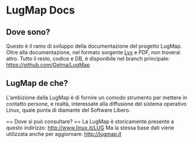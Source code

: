 LugMap Docs
===========

Dove sono?
----------

Questo è il ramo di sviluppo della documentazione del progetto
LugMap.
Oltre alla documentazione, nel formato sorgente [Lyx](http://www.lyx.org/)
e PDF, non troverai altro.
Tutto il resto, codice e DB, è disponibile nel branch principale:
https://github.com/Gelma/LugMap

LugMap de che?
---------------

L'ambizione della LugMap è di fornire un comodo strumento per mettere
in contatto persone, e realtà, interessate alla diffusione del sistema
operativo Linux, quale punta di diamante del Software Libero.

== Dove si può consultare? ==
La LugMap è storicamente presente a questo indirizzo:
http://www.linux.it/LUG
Ma la stessa base dati viene utilizzata anche per aggiornare:
http://lugmap.it
